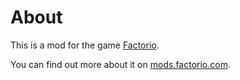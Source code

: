 # About

This is a mod for the game [Factorio](https://www.factorio.com/).

You can find out more about it on [mods.factorio.com](https://mods.factorio.com/mods/MarcGamesons/cheaper_landfill).
